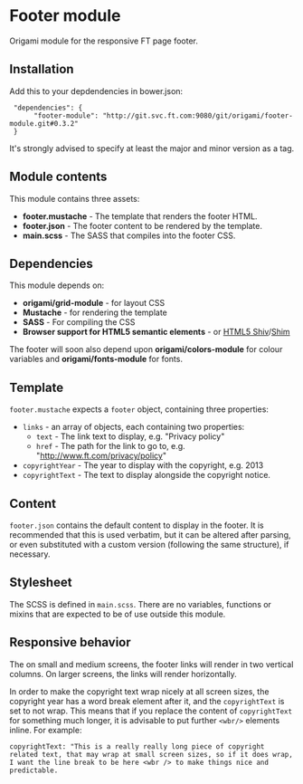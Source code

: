 # Footer module

Origami module for the responsive FT page footer.

## Installation

Add this to your depdendencies in bower.json:

     "dependencies": {
          "footer-module": "http://git.svc.ft.com:9080/git/origami/footer-module.git#0.3.2"
     }

It's strongly advised to specify at least the major and minor version as a tag.

## Module contents

This module contains three assets:

* **footer.mustache** - The template that renders the footer HTML.
* **footer.json** - The footer content to be rendered by the template.
* **main.scss** - The SASS that compiles into the footer CSS.

## Dependencies

This module depends on:

* **origami/grid-module** - for layout CSS
* **Mustache** - for rendering the template
* **SASS** - For compiling the CSS
* **Browser support for HTML5 semantic elements** - or [HTML5 Shiv](https://github.com/aFarkas/html5shiv)/[Shim](https://code.google.com/p/html5shim/)

The footer will soon also depend upon **origami/colors-module** for colour variables and **origami/fonts-module** for fonts.

## Template

`footer.mustache` expects a `footer` object, containing three properties:

* `links` - an array of objects, each containing two properties:
    * `text` - The link text to display, e.g. "Privacy policy"
    * `href` - The path for the link to go to, e.g. "http://www.ft.com/privacy/policy"
* `copyrightYear` - The year to display with the copyright, e.g. 2013
* `copyrightText` - The text to display alongside the copyright notice.

## Content

`footer.json` contains the default content to display in the footer. It is recommended that this is used verbatim, but it can be altered after parsing, or even substituted with a custom version (following the same structure), if necessary.

## Stylesheet

The SCSS is defined in `main.scss`. There are no variables, functions or mixins that are expected to be of use outside this module.

## Responsive behavior

The on small and medium screens, the footer links will render in two vertical columns. On larger screens, the links will render horizontally.

In order to make the copyright text wrap nicely at all screen sizes, the copyright year has a word break element after it, and the `copyrightText` is set to not wrap. This means that if you replace the content of `copyrightText` for something much longer, it is advisable to put further `<wbr/>` elements inline. For example:

    copyrightText: "This is a really really long piece of copyright related text, that may wrap at small screen sizes, so if it does wrap, I want the line break to be here <wbr /> to make things nice and predictable.